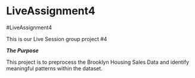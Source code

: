 # LiveAssignment4
#LiveAssignment4

This is our Live Session group project #4

___The Purpose___

This project is to preprocess the Brooklyn Housing Sales Data and identify meaningful patterns within the dataset.
